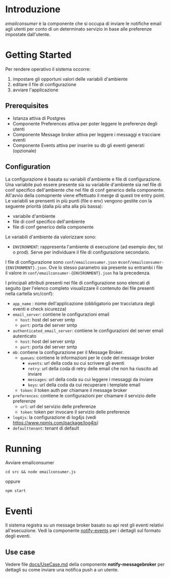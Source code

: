 # Introduzione

*emailconsumer* è la componente che si occupa di inviare le notifiche email agli utenti per conto di un determinato servizio in base alle preferenze impostate dall'utente.

# Getting Started

Per rendere operativo il sistema occorre:
1. impostare gli opportuni valori delle variabili d'ambiente
1. editare il file di configurazione
1. avviare l'applicazione

## Prerequisites

* Istanza attiva di Postgres
* Componente Preferences attiva per poter leggere le preferenze degli utenti
* Componente Message broker attiva per leggere i messaggi e tracciare eventi
* Componente Events attiva per inserire su db gli eventi generati (opzionale)

## Configuration
La configurazione è basata su variabili d'ambiente e file di configurazione. Una variabile può essere presente sia su variabile d'ambiente sia nel file di conf specifico dell'ambiente che nel file di conf generico della componente. All'avvio della comopnente viene effettuato il merge di questi tre entry point. Le variabili se prensenti in più punti (file o env) vengono gestite con la seguente priorità (dalla più alta alla più bassa):
* variabile d'ambiente
* file di conf specifico dell'ambiente
* file di conf generico della componente

Le variabili d'ambiente da valorizzare sono:
* `ENVIRONMENT`: rappresenta l'ambiente di esecuzione (ad esempio dev, tst o prod). Serve per individuare il file di configurazione secondario.

I file di configurazione sono `conf/emailconsumer.json` e`conf/emailconsumer-{ENVIRONMENT}.json`. Ove lo stesso parametro sia presente su entrambi i file il valore in `conf/emailconsumer-{ENVIRONMENT}.json` ha la precedenza.

I principali attributi presenti nei file di configurazione sono elencati di seguito (per l'elenco completo visualizzare il contenuto dei file presenti nella cartella src/conf):

* `app_name` : nome dell'applicazione (obbligatorio per tracciatura degli eventi e check sicurezza)
* `email_server`: contiene le configurazioni email
    * `host`: host del server smtp
    * `port`: porta del server smtp
* `authenticated_email_server`: contiene le configurazioni del server email autenticato
    * `host`: host del server smtp
    * `port`: porta del server smtp
* `mb`: contiene la configurazione per il Message Broker.
    * `queues`: contiene le informazioni per le code del message broker
        * `events`: url della coda su cui scrivere gli eventi
        * `retry`: url della coda di retry delle email che non ha riuscito ad inviare
        * `messages`: url della coda su cui leggere i messaggi da inviare
        * `keys`: url della coda da cui recuperare i template email
    * `token`: il token auth per chiamare il message broker
* `preferences`: contiene le configurazioni per chiamare il servizio delle preferenze
    * `url`: url del servizio delle preferenze
    * `token`: token per invocare il servizio delle preferenze
* `log4js`: la configurazione di log4js (vedi https://www.npmjs.com/package/log4js)
* `defaulttenant`: tenant di default

# Running

Avviare emailconsumer 
```
cd src && node emailconsumer.js
```

oppure

```
npm start
```

# Eventi
Il sistema registra su un message broker basato su api rest gli eventi relativi all'esecuzione. Vedi la componente [notify-events](https://github.com/csipiemonte/notify-events) per i dettagli sul formato degli eventi.

## Use case

Vedere file [docs/UseCase.md](https://github.com/csipiemonte/notify-messagebroker/blob/master/docs/UseCase.md) della componente **notify-messagebroker** per dettagli su come inviare una notifica push a un utente.